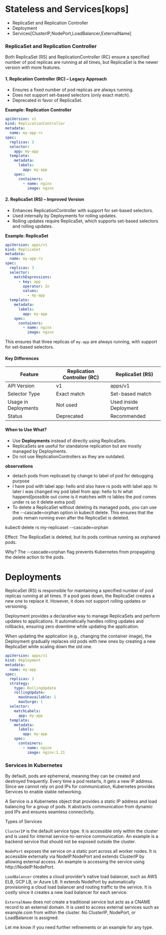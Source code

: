 # Stateless and Services[kops]
- ReplicaSet and Replication Controller
- Deployment
- Services[ClusterIP,NodePort,LoadBalancer,ExternalName]

### ReplicaSet and Replication Controller

Both ReplicaSet (RS) and ReplicationController (RC) ensure a specified number of pod replicas are running at all times, but ReplicaSet is the newer version with more features.  

#### 1. Replication Controller (RC) – Legacy Approach  
- Ensures a fixed number of pod replicas are always running.  
- Does not support set-based selectors (only exact match).  
- Deprecated in favor of ReplicaSet.  

**Example: Replication Controller**  
```yaml
apiVersion: v1
kind: ReplicationController
metadata:
  name: my-app-rc
spec:
  replicas: 3
  selector:
    app: my-app
  template:
    metadata:
      labels:
        app: my-app
    spec:
      containers:
        - name: nginx
          image: nginx
```  
#### 2. ReplicaSet (RS) – Improved Version  
- Enhances ReplicationController with support for set-based selectors.  
- Used internally by Deployments for rolling updates.
- Rolling updates require ReplicaSet, which supports set-based selectors and rolling updates.  

**Example: ReplicaSet**  
```yaml
apiVersion: apps/v1
kind: ReplicaSet
metadata:
  name: my-app-rs
spec:
  replicas: 3
  selector:
    matchExpressions:
      - key: app
        operator: In
        values:
          - my-app
  template:
    metadata:
      labels:
        app: my-app
    spec:
      containers:
        - name: nginx
          image: nginx
```  
This ensures that three replicas of `my-app` are always running, with support for set-based selectors.  

#### Key Differences  

| Feature | Replication Controller (RC) | ReplicaSet (RS) |
|---------|-----------------------------|-----------------|
| API Version | v1 | apps/v1 |
| Selector Type | Exact match | Set-based match |
| Usage in Deployments | Not used | Used inside Deployment |
| Status | Deprecated | Recommended |

#### When to Use What?  
- Use **Deployments** instead of directly using ReplicaSets.  
- ReplicaSets are useful for standalone replication but are mostly managed by Deployments.  
- Do not use ReplicationControllers as they are outdated. 

**observations**
- detach pods from replicaset by change to label of pod for debugging purpose
- I have pod with label app: hello and also have rs pods with label app: hi later i was changed my pod label from app: hello to hi what happend[possible out come is it matches with rs lables the pod comes under rs so it delete extra pod]
- To delete a ReplicaSet without deleting its managed pods, you can use the --cascade=orphan option in kubectl delete. This ensures that the pods remain running even after the ReplicaSet is deleted.

kubectl delete rs my-replicaset --cascade=orphan

Effect: The ReplicaSet is deleted, but its pods continue running as orphaned pods.

Why? The --cascade=orphan flag prevents Kubernetes from propagating the delete action to the pods.

# Deployments
ReplicaSet (RS) is responsible for maintaining a specified number of pod replicas running at all times. If a pod goes down, the ReplicaSet creates a new one to replace it. However, it does not support rolling updates or versioning.

Deployment provides a declarative way to manage ReplicaSets and perform updates to applications. It automatically handles rolling updates and rollbacks, ensuring zero downtime while updating the application.

When updating the application (e.g., changing the container image), the Deployment gradually replaces old pods with new ones by creating a new ReplicaSet while scaling down the old one.

```yaml
apiVersion: apps/v1
kind: Deployment
metadata:
  name: my-app
spec:
  replicas: 3
  strategy:
    type: RollingUpdate
    rollingUpdate:
      maxUnavailable: 1
      maxSurge: 1
  selector:
    matchLabels:
      app: my-app
  template:
    metadata:
      labels:
        app: my-app
    spec:
      containers:
        - name: nginx
          image: nginx:1.21
```

### Services in Kubernetes  

By default, pods are ephemeral, meaning they can be created and destroyed frequently. Every time a pod restarts, it gets a new IP address. Since we cannot rely on pod IPs for communication, Kubernetes provides Services to enable stable networking.  

A Service is a Kubernetes object that provides a static IP address and load balancing for a group of pods. It abstracts communication from dynamic pod IPs and ensures seamless connectivity.  

Types of Services  

`ClusterIP` is the default service type. It is accessible only within the cluster and is used for internal service-to-service communication. An example is a backend service that should not be exposed outside the cluster.  

`NodePort` exposes the service on a static port across all worker nodes. It is accessible externally via NodeIP:NodePort and extends ClusterIP by allowing external access. An example is accessing the service using http://NodeIP:NodePort.  

`LoadBalancer` creates a cloud provider’s native load balancer, such as AWS ELB, GCP LB, or Azure LB. It extends NodePort by automatically provisioning a cloud load balancer and routing traffic to the service. It is costly since it creates a new load balancer for each service.  

`ExternalName` does not create a traditional service but acts as a CNAME record to an external domain. It is used to access external services such as example.com from within the cluster. No ClusterIP, NodePort, or LoadBalancer is assigned.  

Let me know if you need further refinements or an example for any type. 


